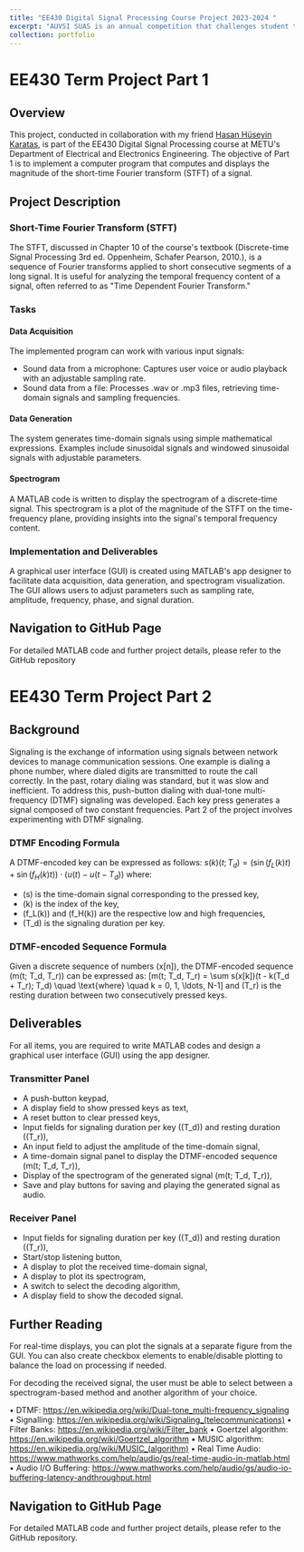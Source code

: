 ```yaml
---
title: "EE430 Digital Signal Processing Course Project 2023-2024 "
excerpt: "AUVSI SUAS is an annual competition that challenges student teams to design, build, and operate unmanned aerial vehicles (UAVs or drones). The competition typically involves a series of missions that test the capabilities of the teams' autonomous systems. These missions often include tasks such as autonomous flight, target identification, and payload delivery.<br/><img src='/images/dsp.png' width='600' height='450'>"
collection: portfolio
---
```



# EE430 Term Project Part 1

## Overview
This project, conducted in collaboration with my friend [Hasan Hüseyin Karatas](https://www.linkedin.com/in/hasan-huseyin-karatas/), is part of the EE430 Digital Signal Processing course at METU's Department of Electrical and Electronics Engineering. The objective of Part 1 is to implement a computer program that computes and displays the magnitude of the short-time Fourier transform (STFT) of a signal.

## Project Description

### Short-Time Fourier Transform (STFT)
The STFT, discussed in Chapter 10 of the course's textbook (Discrete-time Signal Processing 3rd ed. Oppenheim, Schafer Pearson, 2010.), is a sequence of Fourier transforms applied to short consecutive segments of a long signal. It is useful for analyzing the temporal frequency content of a signal, often referred to as "Time Dependent Fourier Transform."

### Tasks

#### Data Acquisition
The implemented program can work with various input signals:
- Sound data from a microphone: Captures user voice or audio playback with an adjustable sampling rate.
- Sound data from a file: Processes .wav or .mp3 files, retrieving time-domain signals and sampling frequencies.

#### Data Generation
The system generates time-domain signals using simple mathematical expressions. Examples include sinusoidal signals and windowed sinusoidal signals with adjustable parameters.

#### Spectrogram
A MATLAB code is written to display the spectrogram of a discrete-time signal. This spectrogram is a plot of the magnitude of the STFT on the time-frequency plane, providing insights into the signal's temporal frequency content.

### Implementation and Deliverables
A graphical user interface (GUI) is created using MATLAB's app designer to facilitate data acquisition, data generation, and spectrogram visualization. The GUI allows users to adjust parameters such as sampling rate, amplitude, frequency, phase, and signal duration.

## Navigation to GitHub Page
For detailed MATLAB code and further project details, please refer to the GitHub repository

# EE430 Term Project Part 2

## Background

Signaling is the exchange of information using signals between network devices to manage communication sessions. One example is dialing a phone number, where dialed digits are transmitted to route the call correctly. In the past, rotary dialing was standard, but it was slow and inefficient. To address this, push-button dialing with dual-tone multi-frequency (DTMF) signaling was developed. Each key press generates a signal composed of two constant frequencies. Part 2 of the project involves experimenting with DTMF signaling.

### DTMF Encoding Formula

A DTMF-encoded key can be expressed as follows:
$s(k)(t; T_d) = (\sin(f_L(k)t) + \sin(f_H(k)t)) \cdot (u(t) - u(t - T_d))$
where:
- \(s\) is the time-domain signal corresponding to the pressed key,
- \(k\) is the index of the key,
- \(f_L(k)\) and \(f_H(k)\) are the respective low and high frequencies,
- \(T_d\) is the signaling duration per key.

### DTMF-encoded Sequence Formula

Given a discrete sequence of numbers \(x[n]\), the DTMF-encoded sequence \(m(t; T_d, T_r)\) can be expressed as:
\[m(t; T_d, T_r) = \sum s(x[k])(t - k(T_d + T_r); T_d) \quad \text{where} \quad k = 0, 1, \ldots, N-1\]
and \(T_r\) is the resting duration between two consecutively pressed keys.

## Deliverables

For all items, you are required to write MATLAB codes and design a graphical user interface (GUI) using the app designer.

### Transmitter Panel

- A push-button keypad,
- A display field to show pressed keys as text,
- A reset button to clear pressed keys,
- Input fields for signaling duration per key (\(T_d\)) and resting duration (\(T_r\)),
- An input field to adjust the amplitude of the time-domain signal,
- A time-domain signal panel to display the DTMF-encoded sequence \(m(t; T_d, T_r)\),
- Display of the spectrogram of the generated signal \(m(t; T_d, T_r)\),
- Save and play buttons for saving and playing the generated signal as audio.

### Receiver Panel

- Input fields for signaling duration per key (\(T_d\)) and resting duration (\(T_r\)),
- Start/stop listening button,
- A display to plot the received time-domain signal,
- A display to plot its spectrogram,
- A switch to select the decoding algorithm,
- A display field to show the decoded signal.

## Further Reading

For real-time displays, you can plot the signals at a separate figure from the GUI. You can also create checkbox elements to enable/disable plotting to balance the load on processing if needed.

For decoding the received signal, the user must be able to select between a spectrogram-based method and another algorithm of your choice.

• DTMF: https://en.wikipedia.org/wiki/Dual-tone_multi-frequency_signaling
• Signalling: https://en.wikipedia.org/wiki/Signaling_(telecommunications)
• Filter Banks: https://en.wikipedia.org/wiki/Filter_bank
• Goertzel algorithm: https://en.wikipedia.org/wiki/Goertzel_algorithm
• MUSIC algorithm: https://en.wikipedia.org/wiki/MUSIC_(algorithm)
• Real Time Audio: https://www.mathworks.com/help/audio/gs/real-time-audio-in-matlab.html
• Audio I/O Buffering: https://www.mathworks.com/help/audio/gs/audio-io-buffering-latency-andthroughput.html


## Navigation to GitHub Page

For detailed MATLAB code and further project details, please refer to the GitHub repository.

